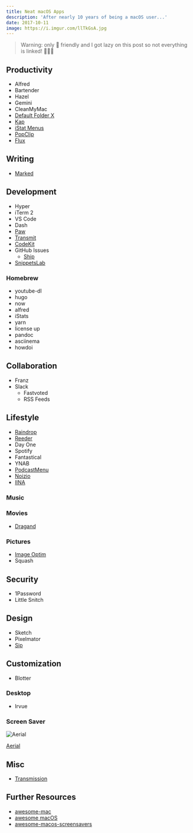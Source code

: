 ```yaml
---
title: Neat macOS Apps
description: 'After nearly 10 years of being a macOS user...'
date: 2017-10-11
image: https://i.imgur.com/llTkGsA.jpg
---
```


> Warning: only  friendly and I got lazy on this post so not everything is linked! 🤷🏽‍♀️️

## Productivity

- Alfred
- Bartender
- Hazel
- Gemini
- CleanMyMac
- [Default Folder X](https://stclairsoft.com/DefaultFolderX/)
- [Kap](https://github.com/wulkano/kap)
- [iStat Menus](https://bjango.com/mac/istatmenus/)
- [PopClip](https://pilotmoon.com/popclip/)
- [Flux](https://justgetflux.com/)

## Writing

- [Marked](https://marked2app.com/)

## Development

- Hyper
- iTerm 2
- VS Code
- Dash
- [Paw](https://paw.cloud/)
- [Transmit](https://www.panic.com/transmit/)
- [CodeKit]()
- GitHub Issues
  - [Ship](https://www.realartists.com/index.html)
- [SnippetsLab](https://www.renfei.org/snippets-lab/)

### Homebrew

- youtube-dl
- hugo
- now
- alfred
- iStats
- yarn
- license up
- pandoc
- asciinema
- howdoi

## Collaboration

- Franz
- Slack
  - Fastvoted
  - RSS Feeds

## Lifestyle

- [Raindrop]()
- [Reeder](https://reederapp.com/mac/#help)
- Day One
- Spotify
- Fantastical
- YNAB
- [PodcastMenu](https://github.com/insidegui/PodcastMenu)
- [Noizio](https://noiz.io/)
- [IINA](https://github.com/lhc70000/iina)

### Music

### Movies

- [Dragand](https://dragand.watch/)

### Pictures

- [Image Optim](https://imageoptim.com/mac)
- Squash

## Security

- 1Password
- Little Snitch

## Design

- Sketch
- Pixelmator
- [Sip](https://sipapp.io/)

## Customization

- Blotter

### Desktop

- Irvue

### Screen Saver

![Aerial](https://cloud.githubusercontent.com/assets/499192/10754100/c0e1cc4c-7c95-11e5-9d3b-842d3acc2fd5.gif)

[Aerial](https://github.com/JohnCoates/Aerial)

## Misc

- [Transmission](https://transmissionbt.com/)

## Further Resources

- [awesome-mac](https://github.com/jaywcjlove/awesome-mac)
- [awesome macOS](https://github.com/iCHAIT/awesome-macOS)
- [awesome-macos-screensavers](https://github.com/agarrharr/awesome-macos-screensavers)

